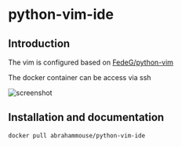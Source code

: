 # python-vim-ide

## Introduction

The vim is configured based on [FedeG/python-vim](https://fedeg.github.io/python-vim/)

The docker container can be access via ssh

![screenshot](https://raw.githubusercontent.com/FedeG/python-vim/gh-pages/images/demo.gif)

## Installation and documentation

`docker pull abrahammouse/python-vim-ide`

